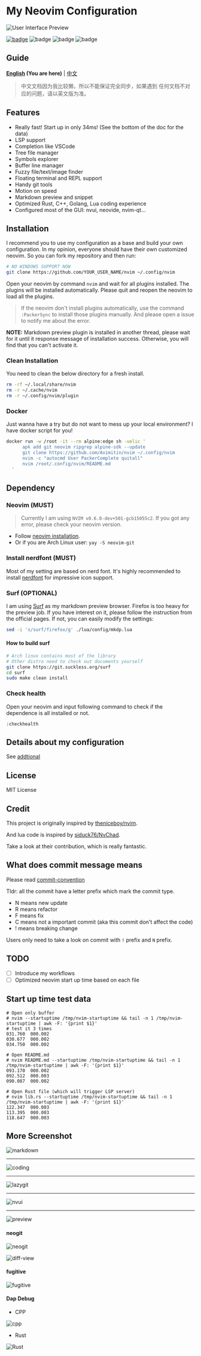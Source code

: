 # My Neovim Configuration 

![User Interface Preview](./image/screenshot.png)

[![badge](https://img.shields.io/badge/More%20Screenshot-click-blueviolet?logo=googlephotos)](#more-screenshot)
![badge](https://github.com/avimitin/nvim/actions/workflows/test.yml/badge.svg)
![badge](https://github.com/avimitin/nvim/actions/workflows/lint.yml/badge.svg)
![badge](https://img.shields.io/badge/Language-Lua-blue?logo=lua&logoColor=blue)

## Guide

**[English](./README.md) (You are here)**
|
[中文](docs/README_CN.md)

> 中文文档因为我比较懒，所以不能保证完全同步，如果遇到
> 任何文档不对应的问题，请以英文版为准。

## Features

- Really fast! Start up in only 34ms! (See the bottom of the doc for the data)
- LSP support
- Completion like VSCode
- Tree file manager
- Symbols explorer
- Buffer line manager
- Fuzzy file/text/image finder
- Floating terminal and REPL support
- Handy git tools
- Motion on speed
- Markdown preview and snippet
- Optimized Rust, C++, Golang, Lua coding experience
- Configured most of the GUI: nvui, neovide, nvim-qt...

## Installation

I recommend you to use my configuration as a base and build your own configuration.
In my opinion, everyone should have their own customized neovim. So you can fork my
repository and then run:

```bash
# NO WINDOWS SUPPORT NOW
git clone https://github.com/YOUR_USER_NAME/nvim ~/.config/nvim
```

Open your neovim by command `nvim` and wait for all plugins installed. The plugins
will be installed automatically. Please quit and reopen the neovim to load all the
plugins.

> If the neovim don't install plugins automatically, use the command `:PackerSync`
> to install those plugins manually. And please open a issue to notify me about the
> error.

**NOTE:** Markdown preview plugin is installed in another thread, please
wait for it until it response message of installation success. Otherwise, you will find
that you can't activate it.

### Clean Installation

You need to clean the below directory for a fresh install.

```bash
rm -rf ~/.local/share/nvim
rm -r ~/.cache/nvim
rm -r ~/.config/nvim/plugin
```

### Docker

Just wanna have a try but do not want to mess up your local environment?
I have docker script for you!

```bash
docker run -w /root -it --rm alpine:edge sh -uelic '
      apk add git neovim ripgrep alpine-sdk --update
      git clone https://github.com/Avimitin/nvim ~/.config/nvim
      nvim -c "autocmd User PackerComplete quitall"
      nvim /root/.config/nvim/README.md
  '
```

## Dependency

### Neovim (MUST)

> Currently I am using `NVIM v0.6.0-dev+501-gcb15055c2`. If you got any error,
> please check your neovim version.

- Follow [neovim installation](https://github.com/neovim/neovim/wiki/Installing-Neovim).
- Or if you are Arch Linux user: `yay -S neovim-git`

### Install nerdfont (MUST)

Most of my setting are based on nerd font. It's highly recommended to install
[nerdfont](https://www.nerdfonts.com/font-downloads) for impressive icon support.

### Surf (OPTIONAL)

I am using [Surf](https://surf.suckless.org/) as my markdown preview browser. Firefox
is too heavy for the preview job. If you have interest on it, please follow the instruction
from the official pages. If not, you can easily modify the settings:

```sh
sed -i 's/surf/firefox/g' ./lua/config/mkdp.lua
```

#### How to build surf

```sh
# Arch linux contains most of the library
# Other distro need to check out documents yourself
git clone https://git.suckless.org/surf
cd surf
sudo make clean install
```

### Check health

Open your neovim and input following command to check if the dependence is all installed or not.

```vim
:checkhealth
```
## Details about my configuration

See [addtional](./docs/addtional.md)

## License

MIT License

## Credit

This project is originally inspired by
[theniceboy/nvim](https://github.com/theniceboy/nvim).

And lua code is inspired by
[siduck76/NvChad](https://github.com/siduck76/NvChad).

Take a look at their contribution, which is really fantastic.

## What does commit message means

Please read [commit-convention](https://github.com/Avimitin/commit-convention)

Tldr: all the commit have a letter prefix which mark the commit type.

- N means new update
- R means refactor
- F means fix
- C means not a important commit (aka this commit don't affect the code)
- ! means breaking change

Users only need to take a look on commit with `!` prefix and `N` prefix.

## TODO

- [ ] Introduce my workflows
- [ ] Optimized neovim start up time based on each file

## Start up time test data

```text
# Open only buffer
# nvim --startuptime /tmp/nvim-startuptime && tail -n 1 /tmp/nvim-startuptime | awk -F: '{print $1}'
# test it 3 times
031.760  000.002
030.677  000.002
034.750  000.002

# Open README.md
# nvim README.md --startuptime /tmp/nvim-startuptime && tail -n 1 /tmp/nvim-startuptime | awk -F: '{print $1}'
093.170  000.002
092.512  000.003
090.087  000.002

# Open Rust file (which will trigger LSP server)
# nvim lib.rs --startuptime /tmp/nvim-startuptime && tail -n 1 /tmp/nvim-startuptime | awk -F: '{print $1}'
122.347  000.003
113.395  000.003
118.647  000.003
```

## More Screenshot

![markdown](./image/neovim-md.png)

---

![coding](./image/neovim-coding.png) 

---

![lazygit](./image/neovim-lazygit.png)

---

![nvui](./image/nvui-ext-cmd.png)

---

![preview](./image/nnn-preview.png)

#### neogit

![neogit](./image/neogit.png)

![diff-view](./image/diff-view.png)

#### fugitive

![fugitive](./image/neovim-fugitive.png)

#### Dap Debug

- CPP

![cpp](./image/dap-debug-cpp.png)

- Rust

![Rust](./image/dap-debug-rust.png)

